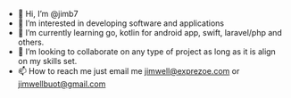 - 👋 Hi, I’m @jimb7
- 👀 I’m interested in developing software and applications
- 🌱 I’m currently learning go, kotlin for android app, swift, laravel/php and others.
- 💞️ I’m looking to collaborate on any type of project as long as it is align on my skills set.
- 📫 How to reach me just email me jimwell@exprezoe.com or jimwellbuot@gmail.com

<!---
jimb7/jimb7 is a ✨ special ✨ repository because its `README.md` (this file) appears on your GitHub profile.
You can click the Preview link to take a look at your changes.
--->
